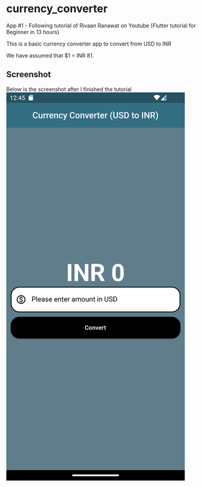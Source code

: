 # currency_converter

App #1 - Following tutorial of Rivaan Ranawat on Youtube (Flutter tutorial for Beginner in 13 hours) 

This is a basic currency converter app to convert from USD to INR

We have assumed that $1 = INR 81.

## Screenshot
Below is the screenshot after I finished the tutorial
![Screenshot of Currency converter](<Screenshot of Currency converter.png>)